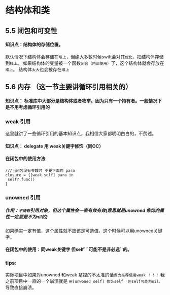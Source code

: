 # 结构体和类



##  5.5 闭包和可变性
#### 知识点：结构体的存储位置。
默认情况下结构体会存储在```堆上```，但绝大多数时候swift会对其```优化```，把结构体存储到```栈上```。
如果结构体的变量被一个函数```闭合（内部使用）```了，这个结构体就会存放在```堆上```。
结构体```太大```也会被存在```堆上```



## 5.6 内存 （这一节主要讲循环引用相关的）
#### 知识点： 标准库中大部分是结构体或者枚举。因为只有一个持有者。一般情况下是不用考虑循环引用的

### weak 引用
这里就讲了一些循环引用的基本知识点，我相信大家都明明白白的，不赘述。
#### 知识点： delegate 用 weak关键字修饰（同OC）

#### 在闭包中的使用方法

    ///当闭包没有参数时 不要下面的 para 
    closure = {[weak self] para in
     self?.func()
    }

### unowned 引用
##### 作用：```不持有```引用对象，但这个属性会一直有效有效(意思就是unowned 修饰的属性一定要是不为nil的)
如果确实一定有值，这个属性就不应该是可选值，这个时候可以用unowned关键字。 

#### 在闭包中的使用：同weak关键字 但self```可能不是非必选``的。


### tips:
实际项目中如果对unowned 和weak 拿捏的不太准的话```鼎力推荐使用weak ！！！```
我之前项目中一直的一个崩溃就是 ```用[unwoned self] 修饰self  但self可能为nil。```  导致直接崩溃。 


